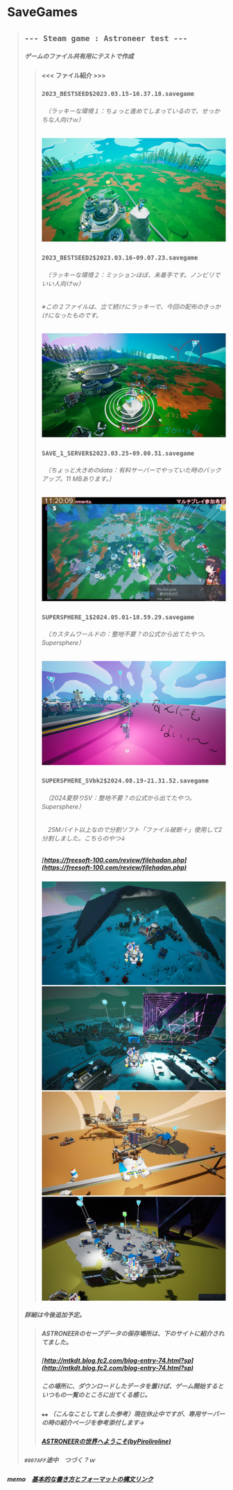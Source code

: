 # SaveGames
> ## ` --- Steam game : Astroneer test --- `
> ##### ゲームのファイル共有用にテストで作成
>> #### <<< ファイル紹介 >>>
>> ### ` 2023_BESTSEED$2023.03.15-16.37.18.savegame `
>> ###### 　（ラッキーな環境１：ちょっと進めてしまっているので、せっかちな人向けｗ）
>> ![Test Image 1](https://github.com/Astroneer-by-piro01/photo_save/blob/main/samune36.jpg?raw=true)
>> ### `2023_BESTSEED2$2023.03.16-09.07.23.savegame `
>> ###### 　（ラッキーな環境２：ミッションほぼ、未着手です。ノンビリでいい人向けｗ）
>> ###### ※この２ファイルは、立て続けにラッキーで、今回の配布のきっかけになったものです。
>> ![Test Image 2](https://github.com/Astroneer-by-piro01/photo_save/blob/main/samune37.jpg?raw=true)
>> ### `SAVE_1_SERVER$2023.03.25-09.00.51.savegame `
>> ###### 　（ちょっと大きめのdata：有料サーバーでやっていた時のバックアップ。11 MBあります。）
>> ![Test Image 3](https://github.com/Astroneer-by-piro01/photo_save/blob/main/samune18.jpg?raw=true)
>> ### `SUPERSPHERE_1$2024.05.01-18.59.29.savegame `
>> ###### 　（カスタムワールドの：整地不要？の公式から出てたやつ。Supersphere）
>> ![Test Image 4](https://github.com/Astroneer-by-piro01/photo_save/blob/main/astro_custum4.png?raw=true)
>> ### `SUPERSPHERE_SVbk2$2024.08.19-21.31.52.savegame `
>> ###### 　（2024夏祭りSV：整地不要？の公式から出てたやつ。Supersphere）
>> ###### 　25Mバイト以上なので分割ソフト「ファイル破断＋」使用して2分割しました。こちらのやつ↓
>> ##### [https://freesoft-100.com/review/filehadan.php](https://freesoft-100.com/review/filehadan.php)
>> ![Test Image 4](https://github.com/Astroneer-by-piro01/photo_save/blob/main/astro_ivent818_1.png?raw=true)
>> ![Test Image 4](https://github.com/Astroneer-by-piro01/photo_save/blob/main/astro_ivent818_2.png?raw=true)
>> ![Test Image 4](https://github.com/Astroneer-by-piro01/photo_save/blob/main/astro_ivent818_3.png?raw=true)
>> ![Test Image 4](https://github.com/Astroneer-by-piro01/photo_save/blob/main/astro_ivent818_4.png?raw=true)
> ##### 詳細は今後追加予定。
>> ##### ASTRONEERのセーブデータの保存場所は、下のサイトに紹介されてました。
>> ##### [http://mtkdt.blog.fc2.com/blog-entry-74.html?sp](http://mtkdt.blog.fc2.com/blog-entry-74.html?sp)
>> ##### この場所に、ダウンロードしたデータを置けば、ゲーム開始するといつもの一覧のところに出てくる感じ。
>> ##### `◆◆` （こんなことしてました参考）現在休止中ですが、専用サーバーの時の紹介ページを参考添付します→
>> ##### [ASTRONEERの世界へようこそ(byPiroliroline)](https://writening.net/page?nPgCjr)
> ##### `#007AFF`途中　つづく？ｗ
##### memo　[基本的な書き方とフォーマットの構文リンク](https://docs.github.com/ja/get-started/writing-on-github/getting-started-with-writing-and-formatting-on-github/basic-writing-and-formatting-syntax)
